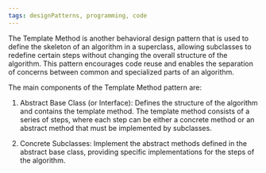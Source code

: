 ```yaml
---
tags: designPatterns, programming, code
---
```


The Template Method is another behavioral design pattern that is used to define the skeleton of an algorithm in a superclass, allowing subclasses to redefine certain steps without changing the overall structure of the algorithm. This pattern encourages code reuse and enables the separation of concerns between common and specialized parts of an algorithm.

The main components of the Template Method pattern are:

1.  Abstract Base Class (or Interface): Defines the structure of the algorithm and contains the template method. The template method consists of a series of steps, where each step can be either a concrete method or an abstract method that must be implemented by subclasses.
    
2.  Concrete Subclasses: Implement the abstract methods defined in the abstract base class, providing specific implementations for the steps of the algorithm.